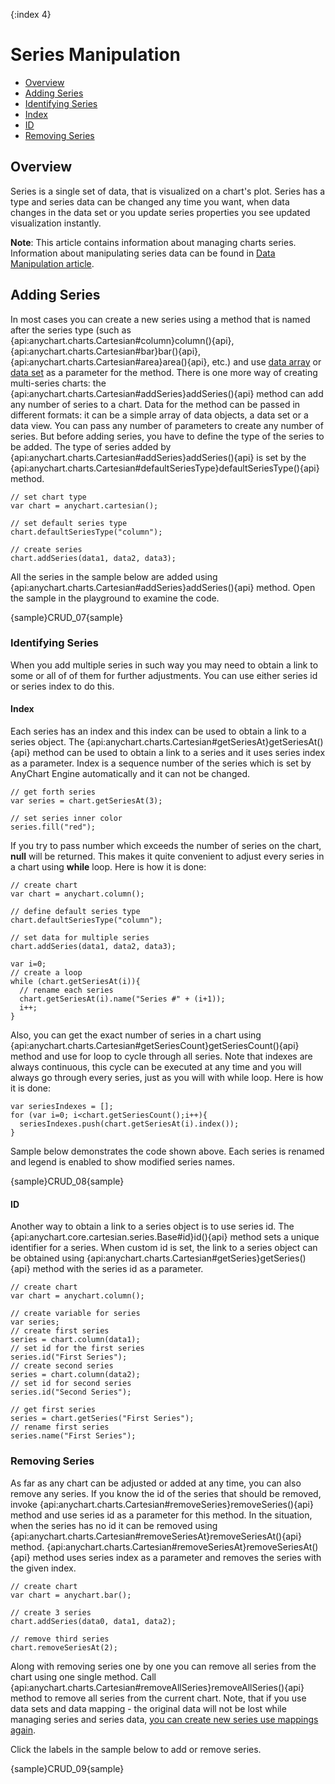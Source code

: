 {:index 4}
# Series Manipulation

* [Overview](#overview)
* [Adding Series](#adding_series)
* [Identifying Series](#identifying_series)
 * [Index](#index)
 * [ID](#id)
* [Removing Series](#removing_series)

## Overview

Series is a single set of data, that is visualized on a chart's plot. Series has a type and series data can be changed any time you want, when data changes in the data set or you update series properties you see updated visualization instantly.

**Note**: This article contains information about managing charts series. Information about manipulating series data can be found in [Data Manipulation article](../Working_with_Data/Data_Manipulation).

## Adding Series

In most cases you can create a new series using a method that is named after the series type (such as {api:anychart.charts.Cartesian#column}column(){api}, {api:anychart.charts.Cartesian#bar}bar(){api}, {api:anychart.charts.Cartesian#area}area(){api}, etc.) and use [data array](../Working_with_Data/Settings_from_Data) or [data set](../Working_with_Data/Using_Data_Sets) as a parameter for the method. There is one more way of creating multi-series charts: the {api:anychart.charts.Cartesian#addSeries}addSeries(){api} method can add any number of series to a chart. Data for the method can be passed in different formats: it can be a simple array of data objects, a data set or a data view. You can pass any number of parameters to create any number of series. But before adding series, you have to define the type of the series to be added. The type of series added by {api:anychart.charts.Cartesian#addSeries}addSeries(){api} is set by the {api:anychart.charts.Cartesian#defaultSeriesType}defaultSeriesType(){api} method.

```
// set chart type
var chart = anychart.cartesian();

// set default series type
chart.defaultSeriesType("column");

// create series
chart.addSeries(data1, data2, data3);
```

All the series in the sample below are added using {api:anychart.charts.Cartesian#addSeries}addSeries(){api} method. Open the sample in the playground to examine the code.

{sample}CRUD\_07{sample}

### Identifying Series

When you add multiple series in such way you may need to obtain a link to some or all of of them for further adjustments. You can use either series id or series index to do this.

#### Index

Each series has an index and this index can be used to obtain a link to a series object. The {api:anychart.charts.Cartesian#getSeriesAt}getSeriesAt(){api} method can be used to obtain a link to a series and it uses series index as a parameter. Index is a sequence number of the series which is set by AnyChart Engine automatically and it can not be changed.

```
// get forth series
var series = chart.getSeriesAt(3);

// set series inner color
series.fill("red");
```

If you try to pass number which exceeds the number of series on the chart, **null** will be returned. This makes it quite convenient to adjust every series in a chart using **while** loop. Here is how it is done:

```
// create chart
var chart = anychart.column();

// define default series type
chart.defaultSeriesType("column");

// set data for multiple series
chart.addSeries(data1, data2, data3);

var i=0;
// create a loop
while (chart.getSeriesAt(i)){
  // rename each series
  chart.getSeriesAt(i).name("Series #" + (i+1));
  i++;
}
```

Also, you can get the exact number of series in a chart using {api:anychart.charts.Cartesian#getSeriesCount}getSeriesCount(){api} method and use for loop to cycle through all series. Note that indexes are always continuous, this cycle can be executed at any time and you will always go through every series, just as you will with while loop. Here is how it is done:

```
var seriesIndexes = [];
for (var i=0; i<chart.getSeriesCount();i++){
  seriesIndexes.push(chart.getSeriesAt(i).index());
}
```

Sample below demonstrates the code shown above. Each series is renamed and legend is enabled to show modified series names.

{sample}CRUD\_08{sample}

#### ID

Another way to obtain a link to a series object is to use series id. The {api:anychart.core.cartesian.series.Base#id}id(){api} method sets a unique identifier for a series. When custom id is set, the link to a series object can be obtained using {api:anychart.charts.Cartesian#getSeries}getSeries(){api} method with the series id as a parameter.

```
// create chart
var chart = anychart.column();

// create variable for series
var series;
// create first series
series = chart.column(data1);
// set id for the first series
series.id("First Series");
// create second series
series = chart.column(data2);
// set id for second series
series.id("Second Series");

// get first series
series = chart.getSeries("First Series");
// rename first series
series.name("First Series");
```

### Removing Series

As far as any chart can be adjusted or added at any time, you can also remove any series. If you know the id of the series that should be removed, invoke {api:anychart.charts.Cartesian#removeSeries}removeSeries(){api} method and use series id as a parameter for this method. In the situation, when the series has no id it can be removed using {api:anychart.charts.Cartesian#removeSeriesAt}removeSeriesAt(){api} method. {api:anychart.charts.Cartesian#removeSeriesAt}removeSeriesAt(){api} method uses series index as a parameter and removes the series with the given index.

```
// create chart
var chart = anychart.bar();

// create 3 series
chart.addSeries(data0, data1, data2);

// remove third series
chart.removeSeriesAt(2);
```

Along with removing series one by one you can remove all series from the chart using one single method. Call {api:anychart.charts.Cartesian#removeAllSeries}removeAllSeries(){api} method to remove all series from the current chart. Note, that if you use data sets and data mapping - the original data will not be  lost while managing series and series data, [you can create new series use mappings again](../Working_with_Data/Using_Data_Sets).
  
Click the labels in the sample below to add or remove series.

{sample}CRUD\_09{sample}
